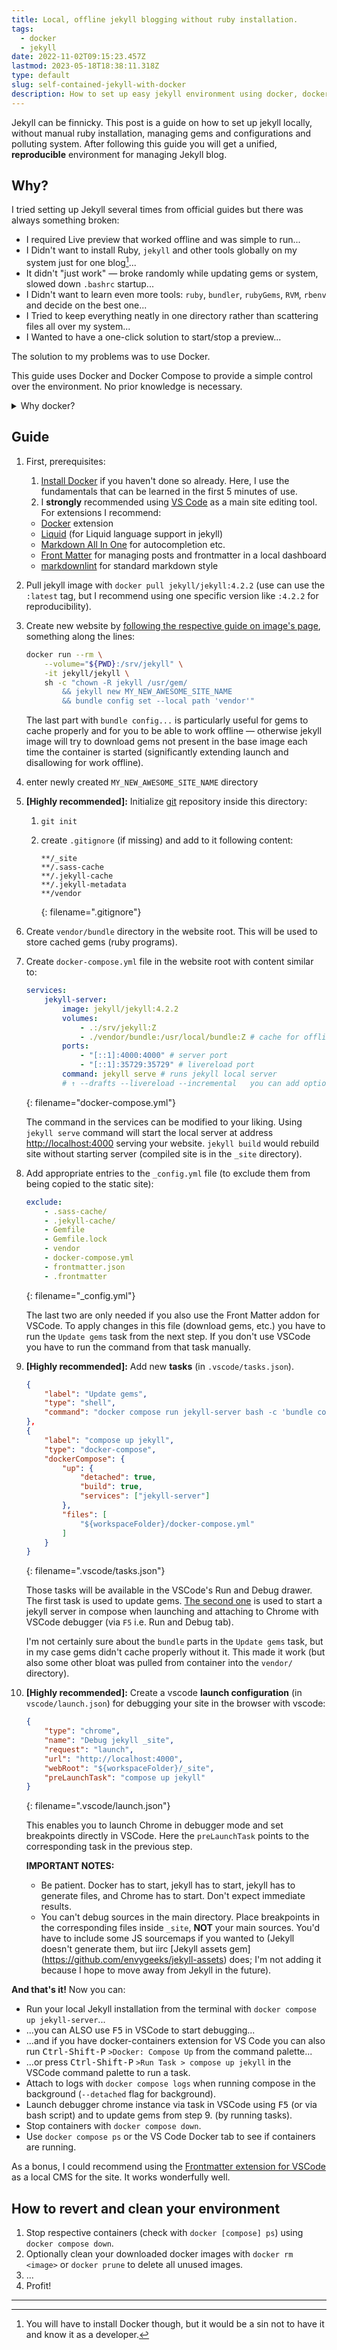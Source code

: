 ```yaml
---
title: Local, offline jekyll blogging without ruby installation.
tags:
  - docker
  - jekyll
date: 2022-11-02T09:15:23.457Z
lastmod: 2023-05-18T18:38:11.318Z
type: default
slug: self-contained-jekyll-with-docker
description: How to set up easy jekyll environment using docker, docker-compose and VScode without manual ruby installation.
---
```


Jekyll can be finnicky. This post is a guide on how to set up jekyll locally, without manual ruby installation, managing gems and configurations and polluting system. After following this guide you will get a unified, **reproducible** environment for managing Jekyll blog.

## Why?

I tried setting up Jekyll several times from official guides but there was always something broken:

- I required Live preview that worked offline and was simple to run...
- I Didn't want to install Ruby, `jekyll` and other tools globally on my system just for one blog[^1]...
- It didn't "just work" — broke randomly while updating gems or system, slowed down `.bashrc` startup...
- I Didn't want to learn even more tools: `ruby`, `bundler`, `rubyGems`, `RVM`, `rbenv` and decide on the best one...
- I Tried to keep everything neatly in one directory rather than scattering files all over my system...
- I Wanted to have a one-click solution to start/stop a preview...

The solution to my problems was to use Docker.

This guide uses Docker and Docker Compose to provide a simple control over the environment. No prior knowledge is necessary.

<details markdown=block>

<summary>Why docker?</summary>

- Helps you keep your global scope clean — it uses self-contained docker images.
- You can YEET everything later with only a few simple clicks.
- You have reproducible environment that you can setup on any machine.
- It's just a great tool that helps with a general development (I use it to run Sonarqube, CUDA, Jekyll and others).

Okay, it can be a bit slow to start, but It's bearable for me.

</details>

## Guide

1.  First, prerequisites:
    1. [Install Docker](https://docs.docker.com/engine/install) if you haven't done so already. Here, I use the fundamentals that can be learned in the first 5 minutes of use.
    1. I **strongly** recommended using [VS Code](https://code.visualstudio.com/) as a main site editing tool. For extensions I recommend:
      - [Docker](https://marketplace.visualstudio.com/items?itemName=ms-azuretools.vscode-docker) extension
      - [Liquid](https://marketplace.visualstudio.com/items?itemName=sissel.shopify-liquid) (for Liquid language support in jekyll)
      - [Markdown All In One](https://marketplace.visualstudio.com/items?itemName=yzhang.markdown-all-in-one) for autocompletion etc.
      - [Front Matter](https://marketplace.visualstudio.com/items?itemName=eliostruyf.vscode-front-matter&ssr=false#review-details) for managing posts and frontmatter in a local dashboard
      - [markdownlint](https://marketplace.visualstudio.com/items?itemName=DavidAnson.vscode-markdownlint) for standard markdown style

2.  Pull jekyll image with `docker pull jekyll/jekyll:4.2.2` (use can use the `:latest` tag, but I recommend using one specific version like `:4.2.2` for reproducibility).
3.  Create new website by [following the respective guide on image's page](https://github.com/envygeeks/jekyll-docker/blob/master/README.md#quick-start-under-windows-cmd), something along the lines:

    ```bash
    docker run --rm \
        --volume="${PWD}:/srv/jekyll" \
        -it jekyll/jekyll \
        sh -c "chown -R jekyll /usr/gem/
            && jekyll new MY_NEW_AWESOME_SITE_NAME
            && bundle config set --local path 'vendor'"
    ```

    The last part with `bundle config...` is particularly useful for gems to cache properly and for you to be able to work offline — otherwise jekyll image will try to download gems not present in the base image each time the container is started (significantly extending launch and disallowing for work offline).

4.  enter newly created `MY_NEW_AWESOME_SITE_NAME` directory
5.  **[Highly recommended]:** Initialize [git](https://git-scm.com/) repository inside this directory:
    1. `git init`
    2.  create `.gitignore` (if missing) and add to it following content:

        ```
        **/_site
        **/.sass-cache
        **/.jekyll-cache
        **/.jekyll-metadata
        **/vendor
        ```
        {: filename=".gitignore"}

6.  Create `vendor/bundle` directory in the website root. This will be used to store cached gems (ruby programs).
7.  Create `docker-compose.yml` file in the website root with content similar to:

    ```yml
    services:
        jekyll-server:
            image: jekyll/jekyll:4.2.2
            volumes:
                - .:/srv/jekyll:Z
                - ./vendor/bundle:/usr/local/bundle:Z # cache for offline work
            ports:
                - "[::1]:4000:4000" # server port
                - "[::1]:35729:35729" # livereload port
            command: jekyll serve # runs jekyll local server
            # ↑ --drafts --livereload --incremental   you can add optional arguments
    ```
    {: filename="docker-compose.yml"}

    The command in the services can be modified to your liking. Using `jekyll serve` command will start the local server at  address <http://localhost:4000> serving your website. `jekyll build` would rebuild site without starting server (compiled site is in the `_site` directory).

8.  Add appropriate entries to the `_config.yml` file (to exclude them from being copied to the static site):

    ```yml
    exclude:
        - .sass-cache/
        - .jekyll-cache/
        - Gemfile
        - Gemfile.lock
        - vendor
        - docker-compose.yml
        - frontmatter.json
        - .frontmatter
    ```
    {: filename="_config.yml"}

    The last two are only needed if you also use the Front Matter addon for VSCode. To apply changes in this file (download gems, etc.) you have to run the `Update gems` task from the next step. If you don't use VSCode you have to run the command from that task manually.

9.  **[Highly recommended]:** Add new **tasks** (in `.vscode/tasks.json`).

    ```json
    {
        "label": "Update gems",
        "type": "shell",
        "command": "docker compose run jekyll-server bash -c 'bundle config unset deployment && bundle update && bundle install --deployment'",
    },
    {
        "label": "compose up jekyll",
        "type": "docker-compose",
        "dockerCompose": {
            "up": {
                "detached": true,
                "build": true,
                "services": ["jekyll-server"]
            },
            "files": [
                "${workspaceFolder}/docker-compose.yml"
            ]
        }
    }
    ```
    {: filename=".vscode/tasks.json"}

    Those tasks will be available in the VSCode's Run and Debug drawer. The first task is used to update gems. [The second one](https://code.visualstudio.com/docs/containers/reference#_docker-compose-task) is used to start a jekyll server in compose when launching and attaching to Chrome with VSCode debugger (via `F5` i.e. Run and Debug tab).

    I'm not certainly sure about the `bundle` parts in the `Update gems` task, but in my case gems didn't cache properly without it. This made it work (but also some other bloat was pulled from container into the `vendor/` directory).

10. **[Highly recommended]:** Create a vscode **launch configuration** (in `vscode/launch.json`) for debugging your site in the browser with vscode:

    ```json
    {
        "type": "chrome",
        "name": "Debug jekyll _site",
        "request": "launch",
        "url": "http://localhost:4000",
        "webRoot": "${workspaceFolder}/_site",
        "preLaunchTask": "compose up jekyll"
    }
    ```
    {: filename=".vscode/launch.json"}

    This enables you to launch Chrome in debugger mode and set breakpoints directly in VSCode. Here the `preLaunchTask` points to the corresponding task in the previous step.

    **IMPORTANT NOTES:**
    - Be patient. Docker has to start, jekyll has to start, jekyll has to generate files, and Chrome has to start. Don't expect immediate results.
    - You can't debug sources in the main directory. Place breakpoints in the corresponding files inside `_site`, **NOT** your main sources. You'd have to include some JS sourcemaps if you wanted to (Jekyll doesn't generate them, but iirc [Jekyll assets gem] (https://github.com/envygeeks/jekyll-assets) does; I'm not adding it because I hope to move away from Jekyll in the future).

**And that's it!** Now you can:

- Run your local Jekyll installation from the terminal with `docker compose up jekyll-server`...
- ...you can ALSO use <kbd>F5</kbd> in VSCode to start debugging...
- ...and if you have docker-containers extension for VS Code you can also run <kbd>Ctrl-Shift-P</kbd> `>Docker: Compose Up` from the command palette...
- ...or press <kbd>Ctrl-Shift-P</kbd> `>Run Task > compose up jekyll` in the VSCode command palette to run a task.
- Attach to logs with `docker compose logs` when running compose in the background (`--detached` flag for background).
- Launch debugger chrome instance via task in VSCode using <kbd>F5</kbd> (or via bash script) and to update gems from step 9. (by running tasks).
- Stop containers with `docker compose down`.
- Use `docker compose ps` or the VS Code Docker tab to see if containers are running.

As a bonus, I could recommend using the [Frontmatter extension for VSCode](https://frontmatter.codes/) as a local CMS for the site. It works wonderfully well.

## How to revert and clean your environment

1. Stop respective containers (check with `docker [compose] ps`) using `docker compose down`.
2. Optionally clean your downloaded docker images with `docker rm <image>` or `docker prune` to delete all unused images.
3. ...
4. Profit!

---

[^1]: You will have to install Docker though, but it would be a sin not to have it and know it as a developer.
